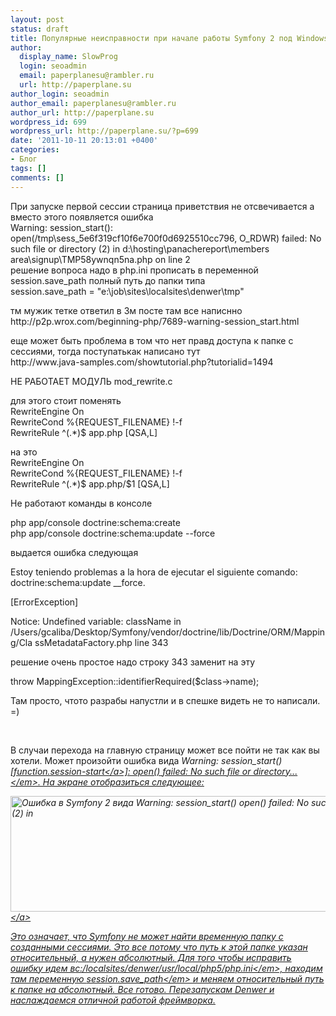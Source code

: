 ```yaml
---
layout: post
status: draft
title: Популярные неисправности при начале работы Symfony 2 под Windows у новичков
author:
  display_name: SlowProg
  login: seoadmin
  email: paperplanesu@rambler.ru
  url: http://paperplane.su
author_login: seoadmin
author_email: paperplanesu@rambler.ru
author_url: http://paperplane.su
wordpress_id: 699
wordpress_url: http://paperplane.su/?p=699
date: '2011-10-11 20:13:01 +0400'
categories:
- Блог
tags: []
comments: []
---
```

<p>При запуске первой сессии страница приветствия не отсвечивается а вместо этого появляется ошибка<br />
Warning: session_start(): open(&#47;tmp\sess_5e6f319cf10f6e700f0d6925510cc796, O_RDWR) failed: No such file or directory (2) in d:\hosting\panachereport\members area\signup\TMP58ywnqn5na.php on line 2<br />
решение вопроса надо в php.ini прописать в переменной session.save_path полный путь до папки типа<br />
session.save_path = "e:\job\sites\localsites\denwer\tmp"</p>
<p>тм мужик тетке ответил в 3м посте там все написнно<br />
http:&#47;&#47;p2p.wrox.com&#47;beginning-php&#47;7689-warning-session_start.html</p>
<p>еще может быть проблема в том что нет правд доступа к папке с сессиями, тогда поступатькак написано тут<br />
http:&#47;&#47;www.java-samples.com&#47;showtutorial.php?tutorialid=1494</p>
<p>НЕ РАБОТАЕТ МОДУЛЬ mod_rewrite.c</p>
<p>для этого стоит поменять<br />
RewriteEngine On<br />
RewriteCond %{REQUEST_FILENAME} !-f<br />
RewriteRule ^(.*)$ app.php [QSA,L]</p>
<p>на это<br />
RewriteEngine On<br />
RewriteCond %{REQUEST_FILENAME} !-f<br />
RewriteRule ^(.*)$ app.php&#47;$1 [QSA,L]</p>
<p>Не работают команды в консоле</p>
<p>php app&#47;console doctrine:schema:create<br />
php app&#47;console doctrine:schema:update --force</p>
<p>выдается ошибка следующая</p>
<p>Estoy teniendo problemas a la hora de ejecutar el siguiente comando:<br />
doctrine:schema:update __force.</p>
<p>[ErrorException]</p>
<p>Notice: Undefined variable: className in &#47;Users&#47;gcaliba&#47;Desktop&#47;Symfony&#47;vendor&#47;doctrine&#47;lib&#47;Doctrine&#47;ORM&#47;Mapping&#47;Cla ssMetadataFactory.php line 343</p>
<p>решение очень простое надо строку 343 заменит на эту</p>
<p>throw MappingException::identifierRequired($class->name);</p>
<p>Там просто, чтото разрабы напустли и в спешке видеть не то написали. =)</p>
<p>&nbsp;</p>
<p>В случаи перехода на главную страницу может все пойти не так как вы хотели. Может произойти ошибка вида&nbsp;<em>Warning: session_start() [<a href="function.session-start">function.session-start<&#47;a>]: open() failed: No such file or directory...<&#47;em>. На экране отобразиться следующее:</p>
<p><a href="http:&#47;&#47;image.paperplane.su&#47;2011&#47;09&#47;symfony-error.jpg"><img title="Ошибка в Symfony 2 вида Warning: session_start() open() failed: No such file or directory (2) in " src="http:&#47;&#47;image.paperplane.su&#47;2011&#47;09&#47;symfony-error-640x185.jpg" alt="Ошибка в Symfony 2 вида Warning: session_start() open() failed: No such file or directory (2) in " width="640" height="185" &#47;><&#47;a></p>
<p>Это означает, что Symfony не может найти временную папку с созданными сессиями. Это все потому что путь к этой папке указан относительный, а нужен абсолютный. Для того чтобы исправить ошибку идем в<em>c:&#47;localsites&#47;denwer&#47;usr&#47;local&#47;php5&#47;php.ini<&#47;em>, находим там переменную&nbsp;<em>session.save_path<&#47;em>&nbsp;и меняем относительный путь к папке на абсолютный. Все готово. Перезапускам Denwer и наслаждаемся отличной работой фреймворка.</p>
